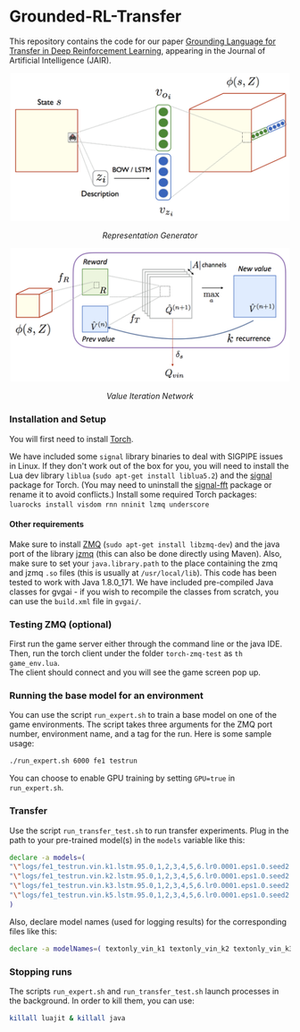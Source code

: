 # Grounded-RL-Transfer

This repository contains the code for our paper [Grounding Language for Transfer in Deep Reinforcement Learning](https://arxiv.org/abs/1708.00133), appearing in the Journal of Artificial Intelligence (JAIR).

<p align="center">
    <img src='fig/state2.png' width='500'/>
</p>
<p align="center">
    <em> Representation Generator </em>
</p>

<p align="center">
    <img src='fig/vin_model.png' width='500'/>
</p>
<p align="center">
    <em> Value Iteration Network </em>
</p>

### Installation and Setup
You will first need to install [Torch](http://torch.ch/docs/getting-started.html).   

We have included some `signal` library binaries to deal with SIGPIPE issues in Linux. If they don't work out of the box for you, you will need to install the Lua dev library `liblua` (`sudo apt-get install liblua5.2`) and the [signal](https://github.com/LuaDist/lua-signal) package for Torch.
(You may need to uninstall the [signal-fft](https://github.com/soumith/torch-signal) package or rename it to avoid conflicts.)
Install some required Torch packages:
`luarocks install visdom rnn nninit lzmq underscore`

#### Other requirements  
Make sure to install [ZMQ](http://zeromq.org/intro:get-the-software) (`sudo apt-get install libzmq-dev`) and the java port of the library [jzmq](https://github.com/zeromq/jzmq) (this can also be done directly using Maven). 
Also, make sure to set your `java.library.path` to the place containing the zmq and jzmq `.so` files (this is usually at `/usr/local/lib`). This code has been tested to work with Java 1.8.0_171. We have included pre-compiled Java classes for gvgai - if you wish to recompile the classes from scratch, you can use the `build.xml` file in `gvgai/`.

### Testing ZMQ (optional)

First run the game server either through the command line or the java IDE.   
Then, run the torch client under the folder `torch-zmq-test` as `th game_env.lua`.  
The client should connect and you will see the game screen pop up.  

### Running the base model for an environment
You can use the script `run_expert.sh` to train a base model on one of the game environments. The script takes three arguments for the ZMQ port number, environment name, and a tag for the run. Here is some sample usage:
```bash
./run_expert.sh 6000 fe1 testrun
```
You can choose to enable GPU training by setting `GPU=true` in `run_expert.sh`.

### Transfer 
Use the script `run_transfer_test.sh` to run transfer experiments. Plug in the path to your pre-trained model(s) in the `models` variable like this:
```bash
declare -a models=(
"\"logs/fe1_testrun.vin.k1.lstm.95.0,1,2,3,4,5,6.lr0.0001.eps1.0.seed2.expert.frac1.0.6000/gvgai_6000.t7\""
"\"logs/fe1_testrun.vin.k2.lstm.95.0,1,2,3,4,5,6.lr0.0001.eps1.0.seed2.expert.frac1.0.6001/gvgai_6001.t7\""
"\"logs/fe1_testrun.vin.k3.lstm.95.0,1,2,3,4,5,6.lr0.0001.eps1.0.seed2.expert.frac1.0.6002/gvgai_6002.t7\""
"\"logs/fe1_testrun.vin.k5.lstm.95.0,1,2,3,4,5,6.lr0.0001.eps1.0.seed2.expert.frac1.0.6003/gvgai_6003.t7\""
)
```
Also, declare model names (used for logging results) for the corresponding files like this:
```bash
declare -a modelNames=( textonly_vin_k1 textonly_vin_k2 textonly_vin_k3 textonly_vin_k5 )
```

### Stopping runs
The scripts `run_expert.sh` and `run_transfer_test.sh` launch processes in the background. In order to kill them, you can use:
```bash
killall luajit & killall java
```

